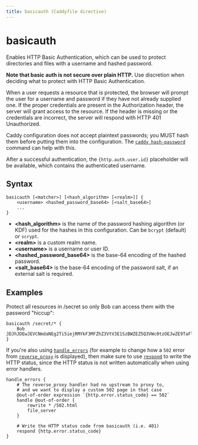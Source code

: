 ```yaml
---
title: basicauth (Caddyfile directive)
---
```


# basicauth

Enables HTTP Basic Authentication, which can be used to protect directories and files with a username and hashed password.

**Note that basic auth is not secure over plain HTTP.** Use discretion when deciding what to protect with HTTP Basic Authentication.

When a user requests a resource that is protected, the browser will prompt the user for a username and password if they have not already supplied one. If the proper credentials are present in the Authorization header, the server will grant access to the resource. If the header is missing or the credentials are incorrect, the server will respond with HTTP 401 Unauthorized.

Caddy configuration does not accept plaintext passwords; you MUST hash them before putting them into the configuration. The [`caddy hash-password`](/docs/command-line#caddy-hash-password) command can help with this.

After a successful authentication, the `{http.auth.user.id}` placeholder will be available, which contains the authenticated username.


## Syntax

```caddy-d
basicauth [<matcher>] [<hash_algorithm> [<realm>]] {
	<username> <hashed_password_base64> [<salt_base64>]
	...
}
```

- **&lt;hash_algorithm&gt;** is the name of the password hashing algorithm (or KDF) used for the hashes in this configuration. Can be `bcrypt` (default) or `scrypt`.
- **&lt;realm&gt;** is a custom realm name.
- **&lt;username&gt;** is a username or user ID.
- **&lt;hashed_password_base64&gt;** is the base-64 encoding of the hashed password.
- **&lt;salt_base64&gt;** is the base-64 encoding of the password salt, if an external salt is required.


## Examples

Protect all resources in /secret so only Bob can access them with the password "hiccup":

```caddy-d
basicauth /secret/* {
	Bob JDJhJDEwJEVCNmdaNEg2Ti5iejRMYkF3MFZhZ3VtV3E1SzBWZEZ5Q3VWc0tzOEJwZE9TaFlZdEVkZDhX
}
```

If you're also using [`handle_errors`](handle_errors) (for example to change how a `502` error from [`reverse_proxy`](reverse_proxy) is displayed), then make sure to use [`respond`](respond) to write the HTTP status, since the HTTP status is not written automatically when using error handlers.

```caddy-d
handle_errors {
	# The reverse_proxy handler had no upstream to proxy to,
	# and we want to display a custom 502 page in that case
	@out-of-order expression `{http.error.status_code} == 502`
	handle @out-of-order {
		rewrite * /502.html
		file_server
	}

	# Write the HTTP status code from basicauth (i.e. 401)
	respond {http.error.status_code}
}
```
